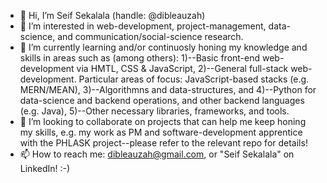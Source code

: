 - 👋 Hi, I’m Seif Sekalala (handle: @dibleauzah)
- 👀 I’m interested in web-development, project-management, data-science, and communication/social-science research.
- 🌱 I’m currently learning and/or continuosly honing my knowledge and skills in areas such as (among others): 1)--Basic front-end web-development via HMTL, CSS & JavaScript, 2)--General full-stack web-development. Particular areas of focus: JavaScript-based stacks (e.g. MERN/MEAN), 3)--Algorithmns and data-structures,  and 4)--Python for data-science and backend operations, and other backend languages (e.g. Java), 5)--Other necessary libraries, frameworks, and tools.
- 💞️ I’m looking to collaborate on projects that can help me keep honing my skills, e.g. my work as PM and software-development apprentice with the PHLASK project--please refer to the relevant repo for details!
- 📫 How to reach me: dibleauzah@gmail.com, or "Seif Sekalala" on LinkedIn! :-)

<!---
dibleauzah/dibleauzah is a ✨ special ✨ repository because its `README.md` (this file) appears on your GitHub profile.
You can click the Preview link to take a look at your changes.
--->
